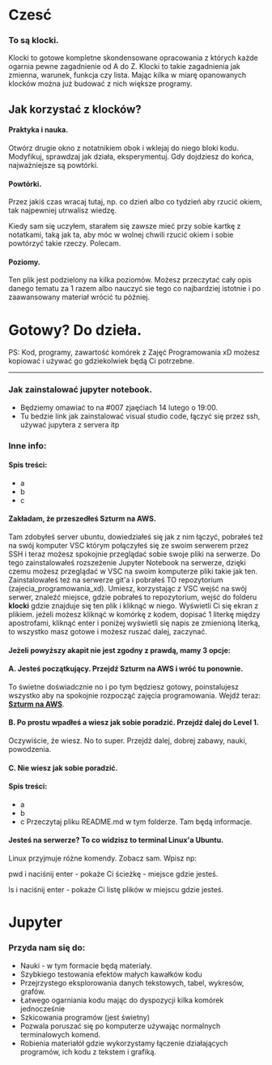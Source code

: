 # Czesć

### To są klocki. 

Klocki to gotowe kompletne skondensowane opracowania z których każde ogarnia pewne zagadnienie od A do Z. Klocki to takie zagadnienia jak zmienna, warunek, funkcja czy lista. Mając kilka w miarę opanowanych klocków można już budować z nich większe programy.

## Jak korzystać z klocków? 

#### Praktyka i nauka.

Otwórz drugie okno z notatnikiem obok i wklejaj do niego bloki kodu.
Modyfikuj, sprawdzaj jak działa, eksperymentuj.
Gdy dojdziesz do końca, najważniejsze są powtórki.

#### Powtórki.

Przez jakiś czas wracaj tutaj, np. co dzień albo co tydzień aby rzucić okiem, 
tak najpewniej utrwalisz wiedzę.

Kiedy sam się uczyłem, starałem się zawsze mieć przy sobie kartkę
z notatkami, taką jak ta, aby móc w wolnej chwili rzucić okiem i
sobie powtórzyć takie rzeczy. Polecam.

#### Poziomy.

Ten plik jest podzielony na kilka poziomów. 
Możesz przeczytać cały opis danego tematu za 1 razem albo
nauczyć sie tego co najbardziej istotnie i po zaawansowany materiał
wrócić tu później.


# Gotowy? Do dzieła.


PS: Kod, programy, zawartość komórek z Zajęć Programowania xD możesz kopiować i używać go gdziekolwiek będą Ci potrzebne.


-----------------------------



### Jak zainstalować jupyter notebook.

- Będziemy omawiać to na #007 zjaęćiach 14 lutego o 19:00.
- Tu bedzie link jak zainstalować visual studio code, łączyć się przez ssh, używać jupytera z servera itp
 

### Inne info:

#### Spis treści:
- a
- b
- c



#### Zakładam, że przeszedłeś Szturm na AWS.

Tam zdobyłeś server ubuntu, dowiedziałeś się jak z nim łączyć, pobrałeś teź na swój komputer VSC którym połączyłeś się ze swoim serwerem przez SSH i teraz możesz spokojnie przeglądać sobie swoje pliki na serwerze. Do tego zainstalowałeś rozszeżenie Jupyter Notebook na serwerze, dzięki czemu możesz przeglądać w VSC na swoim komputerze pliki takie jak ten. Zainstalowałeś też na serwerze git'a i pobrałeś TO repozytorium (zajecia_programowania_xd). Umiesz, korzystając z VSC wejść na swój serwer, znaleźć miejsce, gdzie pobrałeś to repozytorium, wejść do folderu **klocki** gdzie znajduje się ten plik i kliknąć w niego. Wyświetli Ci się ekran z plikiem. jeżeli możesz kliknąć w komórkę z kodem, dopisać 1 literkę między apostrofami, kliknąć enter i poniżej wyświetli się napis ze zmienioną literką, to wszystko masz gotowe i możesz ruszać dalej, zaczynać.


#### Jeżeli powyższy akapit nie jest zgodny z prawdą, mamy 3 opcje:

#### A. Jesteś początkujący. Przejdź Szturm na AWS i wróć tu ponownie. 

To świetne doświadcznie no i po tym będziesz gotowy, poinstalujesz wszystko aby na spokojnie rozpocząć zajęcia programowania. Wejdź teraz: **[Szturm na AWS](https://discord.gg/Jd35hJf6ya)**.

#### B. Po prostu wpadłeś a wiesz jak sobie poradzić. Przejdź dalej do Level 1.

Oczywiście, że wiesz. No to super. Przejdź dalej, dobrej zabawy, nauki, powodzenia.

#### C. Nie wiesz jak sobie poradzić.


#### Spis treści:
- a
- b
- c
Przeczytaj pliku README.md w tym folderze. Tam będą informacje.


#### Jesteś na serwerze? To co widzisz to terminal Linux'a Ubuntu.
Linux przyjmuje różne komendy. Zobacz sam. Wpisz np:

pwd i naciśnij enter - pokaże Ci ścieżkę - miejsce gdzie jesteś.

ls i naciśnij enter - pokaże Ci listę plików w miejscu gdzie jesteś.

# Jupyter

### **Przyda nam się do:**
- Nauki - w tym formacie będą materiały.
- Szybkiego testowania efektów małych kawałków kodu
- Przejrzystego eksplorowania danych tekstowych, tabel, wykresów, grafów.
- Łatwego ogarniania kodu mając do dyspozycji kilka komórek jednocześnie 
- Szkicowania programów (jest świetny)
- Pozwala poruszać się po komputerze używając normalnych terminalowych komend.
- Robienia materiałół gdzie wykorzystamy łączenie działających programów, ich kodu z tekstem i grafiką.





